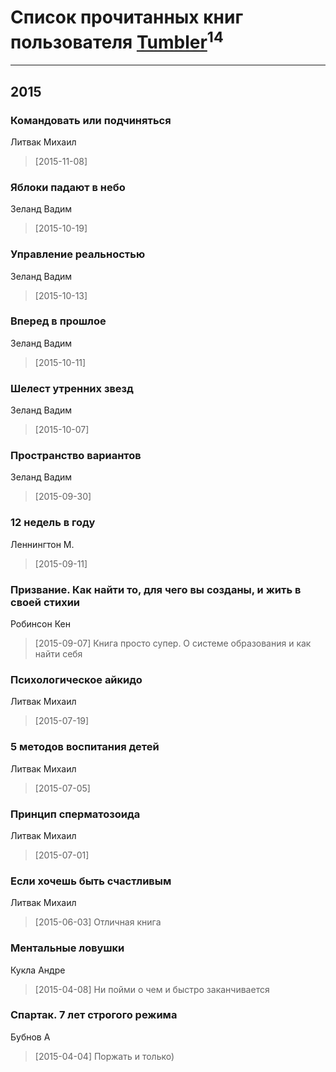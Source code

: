# Список прочитанных книг пользователя [Tumbler](http://vk.com/id14391873)<sup>14</sup>
---

## 2015

### Командовать или подчиняться
Литвак Михаил
> [2015-11-08] 


### Яблоки падают в небо
Зеланд Вадим
> [2015-10-19] 


### Управление реальностью
Зеланд Вадим
> [2015-10-13] 


### Вперед в прошлое
Зеланд Вадим
> [2015-10-11] 


### Шелест утренних звезд
Зеланд Вадим
> [2015-10-07] 


### Пространство вариантов
Зеланд Вадим
> [2015-09-30] 


### 12 недель в году
Леннингтон М.
> [2015-09-11] 


### Призвание. Как найти то, для чего вы созданы, и жить в своей стихии
Робинсон Кен
> [2015-09-07] Книга просто супер. О системе образования и как найти себя


### Психологическое айкидо
Литвак Михаил
> [2015-07-19] 


### 5 методов воспитания детей
Литвак Михаил
> [2015-07-05] 


### Принцип сперматозоида
Литвак Михаил
> [2015-07-01] 


### Если хочешь быть счастливым
Литвак Михаил
> [2015-06-03] Отличная книга


### Ментальные ловушки
Кукла Андре
> [2015-04-08] Ни пойми о чем и быстро заканчивается


### Спартак. 7 лет строгого режима
Бубнов А
> [2015-04-04] Поржать и только)



